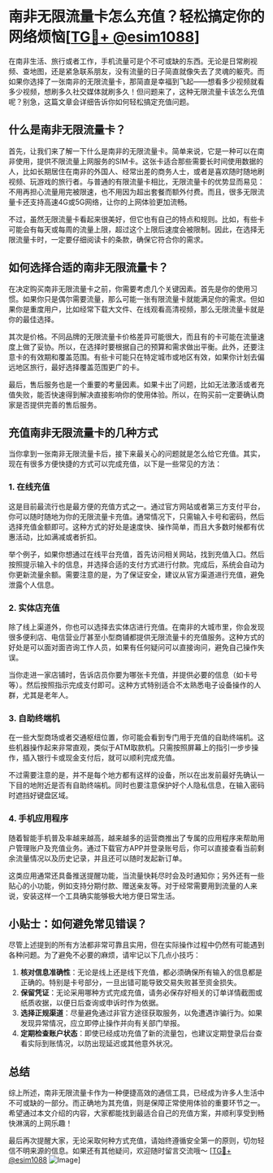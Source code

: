 # 南非无限流量卡怎么充值？轻松搞定你的网络烦恼[[TG💪+ @esim1088](https://t.me/s/esim1088)]

在南非生活、旅行或者工作，手机流量可是个不可或缺的东西。无论是日常刷视频、查地图，还是紧急联系朋友，没有流量的日子简直就像失去了灵魂的躯壳。而如果你选择了一张南非的无限流量卡，那简直是幸福到飞起——想看多少视频就看多少视频，想刷多久社交媒体就刷多久！但问题来了，这种无限流量卡该怎么充值呢？别急，这篇文章会详细告诉你如何轻松搞定充值问题。

## 什么是南非无限流量卡？

首先，让我们来了解一下什么是南非的无限流量卡。简单来说，它是一种可以在南非使用，提供不限流量上网服务的SIM卡。这张卡适合那些需要长时间使用数据的人，比如长期居住在南非的外国人、经常出差的商务人士，或者是喜欢随时随地刷视频、玩游戏的旅行者。与普通的有限流量卡相比，无限流量卡的优势显而易见：不用再担心流量用完被限速，也不用因为超出套餐而额外付费。而且，很多无限流量卡还支持高速4G或5G网络，让你的上网体验更加流畅。

不过，虽然无限流量卡看起来很美好，但它也有自己的特点和规则。比如，有些卡可能会有每天或每周的流量上限，超过这个上限后速度会被限制。因此，在选择无限流量卡时，一定要仔细阅读卡的条款，确保它符合你的需求。

## 如何选择合适的南非无限流量卡？

在决定购买南非无限流量卡之前，你需要考虑几个关键因素。首先是你的使用习惯。如果你只是偶尔需要流量，那么可能一张有限流量卡就能满足你的需求。但如果你是重度用户，比如经常下载大文件、在线观看高清视频，那么无限流量卡就是你的最佳选择。

其次是价格。不同品牌的无限流量卡价格差异可能很大，而且有的卡可能在流量速度上做了妥协。所以，在选择时要根据自己的预算和需求做出平衡。此外，还要注意卡的有效期和覆盖范围。有些卡可能只在特定城市或地区有效，如果你计划去偏远地区旅行，最好选择覆盖范围更广的卡。

最后，售后服务也是一个重要的考量因素。如果卡出了问题，比如无法激活或者充值失败，能否快速得到解决直接影响你的使用体验。所以，在购买前一定要确认商家是否提供完善的售后服务。

## 充值南非无限流量卡的几种方式

当你拿到一张南非无限流量卡后，接下来最关心的问题就是怎么给它充值。其实，现在有很多方便快捷的方式可以完成充值，以下是一些常见的方法：

### 1. 在线充值

这是目前最流行也是最方便的充值方式之一。通过官方网站或者第三方支付平台，你可以随时随地为你的无限流量卡充值。通常情况下，只需输入卡号和密码，然后选择充值金额即可。这种方式的好处是速度快、操作简单，而且大多数时候都有优惠活动，比如满减或者折扣。

举个例子，如果你想通过在线平台充值，首先访问相关网站，找到充值入口。然后按照提示输入卡的信息，并选择合适的支付方式进行付款。完成后，系统会自动为你更新流量余额。需要注意的是，为了保证安全，建议从官方渠道进行充值，避免泄露个人信息。

### 2. 实体店充值

除了线上渠道外，你也可以选择去实体店进行充值。在南非的大城市里，你会发现很多便利店、电信营业厅甚至小型商铺都提供无限流量卡的充值服务。这种方式的好处是可以面对面咨询工作人员，如果有任何疑问可以直接询问，避免自己操作失误。

当你走进一家店铺时，告诉店员你要为哪张卡充值，并提供必要的信息（如卡号等）。然后按照指示完成支付即可。这种方式特别适合不太熟悉电子设备操作的人群，尤其是老年人。

### 3. 自助终端机

在一些大型商场或者交通枢纽位置，你可能会看到专门用于充值的自助终端机。这些机器操作起来非常直观，类似于ATM取款机。只需按照屏幕上的指引一步步操作，插入银行卡或现金支付后，就可以顺利完成充值。

不过需要注意的是，并不是每个地方都有这样的设备，所以在出发前最好先确认一下目的地附近是否有自助终端机。同时也要注意保护好个人隐私信息，在输入密码时遮挡好键盘区域。

### 4. 手机应用程序

随着智能手机普及率越来越高，越来越多的运营商推出了专属的应用程序来帮助用户管理账户及充值业务。通过下载官方APP并登录账号后，你可以直接查看当前剩余流量情况以及历史记录，并且还可以随时发起新订单。

这类应用通常还具备推送提醒功能，当流量快耗尽时会及时通知你；另外还有一些贴心的小功能，例如支持分期付款、赠送亲友等。对于经常需要用到流量的人来说，安装这样一个工具确实能够极大地方便日常生活。

## 小贴士：如何避免常见错误？

尽管上述提到的所有方法都非常可靠且实用，但在实际操作过程中仍然有可能遇到各种问题。为了避免不必要的麻烦，请牢记以下几点小技巧：

1. **核对信息准确性**：无论是线上还是线下充值，都必须确保所有输入的信息都是正确的。特别是卡号部分，一旦出错可能导致交易失败甚至资金损失。
2. **保留凭证**：无论采用哪种方式完成充值，请务必保存好相关的订单详情截图或纸质收据，以便日后查询或申诉时作为依据。
3. **选择正规渠道**：尽量避免通过非官方途径获取服务，以免遭遇诈骗行为。如果发现异常情况，应立即停止操作并向有关部门举报。
4. **定期检查账户状态**：即使已经成功充值了新的流量包，也建议定期登录后台查看实际到账情况，以防出现延迟或其他意外状况。

## 总结

综上所述，南非无限流量卡作为一种便捷高效的通信工具，已经成为许多人生活中不可或缺的一部分。而正确地为其充值，则是保障正常使用体验的重要环节之一。希望通过本文介绍的内容，大家都能找到最适合自己的充值方案，并顺利享受到畅快淋漓的上网乐趣！

最后再次提醒大家，无论采取何种方式充值，请始终遵循安全第一的原则，切勿轻信不明来源的信息。如果还有其他疑问，欢迎随时留言交流哦～ [[TG💪+ @esim1088](https://t.me/s/esim1088) ![Image](https://i.postimg.cc/4NQfJmqS/Snipaste-2025-05-13-00-14-12.png)]